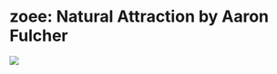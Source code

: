 <!--
id: 110062651
link: http://tumblr.atmos.org/post/110062651/zoee-natural-attraction-by-aaron-fulcher
slug: zoee-natural-attraction-by-aaron-fulcher
date: Tue May 19 2009 10:13:00 GMT-0700 (PDT)
publish: 2009-05-019
tags: 
title: zoee:
Natural Attraction by Aaron Fulcher
-->


zoee:
Natural Attraction by Aaron Fulcher
=========================================

![](http://www.tumblr.com/photo/1280/atmos/110062651/1/1KpgOhsA7njapjfhfwHReFnJ)

